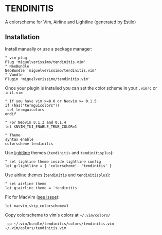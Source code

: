 # TENDINITIS
A colorscheme for Vim, Airline and Lightline (generated by [Estilo](https://github.com/jacorobus/estilo))

## Installation

Install manually or use a package manager:

```viml
" vim-plug
Plug 'miguelverissimo/tendinitis.vim'
" NeoBundle
NeoBundle 'miguelverissimo/tendinitis.vim'
" Vundle
Plugin 'miguelverissimo/tendinitis.vim'
```

Once your plugin is installed you can set the color scheme in your `.vimrc` or `init.vim`


```viml
" If you have vim >=8.0 or Neovim >= 0.1.5
if (has("termguicolors"))
 set termguicolors
endif

" For Neovim 0.1.3 and 0.1.4
let $NVIM_TUI_ENABLE_TRUE_COLOR=1

" Theme
syntax enable
colorscheme tendinitis
```


Use [lightline](https://github.com/itchyny/lightline.vim) themes (`tendinitis` and `tendinitisplus`):

```viml
" set lighline theme inside lightline config
let g:lightline = { 'colorscheme': 'tendinitis' }
```

Use [airline](https://github.com/vim-airline/vim-airline) themes (`tendinitis` and `tendinitisplus`):

```viml
" set airline theme
let g:airline_theme = 'tendinitis'
```


Fix for MacVim ([see issue](https://github.com/miguelverissimo/tendinitis.vim/issues/9)):
```viml
let macvim_skip_colorscheme=1
```

Copy colorscheme to vim's colors at  `~/.vim/colors/`
```
 cp ~/.vim/bundle/tendinitis/colors/tendinitis.vim ~/.vim/colors/tendinitis.vim
```

